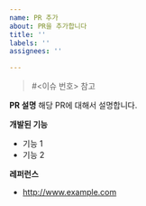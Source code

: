 ```yaml
---
name: PR 추가
about: PR을 추가합니다
title: ''
labels: ''
assignees: ''

---
```


> #<이슈 번호> 참고

**PR 설명**
해당 PR에 대해서 설명합니다.

**개발된 기능**
- 기능 1
- 기능 2

**레퍼런스**
- http://www.example.com
